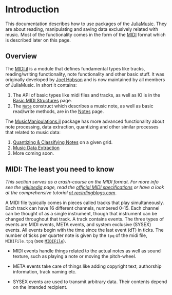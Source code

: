 # Introduction
This documentation describes how to use packages of the [JuliaMusic](https://github.com/JuliaMusic). They are about reading, manipulating
and saving data exclusively related with music. Most of the functionality
comes in the form of the [MIDI](https://en.wikipedia.org/wiki/MIDI) format
which is described later on this page.

## Overview

The [MIDI.jl](https://github.com/JuliaMusic/MIDI.jl) is a module that defines
fundamental types like tracks, reading/writing functionality, note functionality and other
basic stuff. It was originally developed by [Joel Hobson](https://github.com/JoelHobson) and is now maintained by all members of JuliaMusic. In short it contains:

1. The API of basic types like midi files and tracks, as well as IO is in the [Basic MIDI Structures](midi/io) page.
2. The [`Note`](@ref) construct which describes a music note, as well as basic read/write methods, are in the [Notes](midi/notes) page.

The [MusicManipulations.jl](https://github.com/JuliaMusic/MusicManipulations.jl) package has more advanced functionality about note processing, data extraction, quantizing and other similar processes that related to music data:

1. [Quantizing & Classifying Notes](mm/quantizing) on a given grid.
2. [Music Data Extraction](mm/extraction)
3. More coming soon.

## MIDI: The least you need to know
*This section serves as a crash-course on the MIDI format. For more info
see the [wikipedia](https://en.wikipedia.org/wiki/MIDI) page,
read the [official MIDI specifications](https://www.midi.org/specifications) or
have a look at the comprehensive tutorial [at recirdingblogs.com](http://www.recordingblogs.com/wiki/musical-instrument-digital-interface-midi)*.

A MIDI file typically comes in pieces called tracks that play simultaneously. Each track can have 16 different channels, numbered 0-15. Each channel can be thought of as a single instrument, though that instrument can be changed throughout that track. A track contains events. The three types of events are MIDI events, META events, and system exclusive (SYSEX) events.
All events begin with the time since the last event (dT) in ticks. The number of ticks per quarter note is given by the `tpq` of the midi file, `MIDIFile.tpq` (see [`MIDIFile`](@ref)).

* MIDI events handle things related to the actual notes as well as sound texture, such as playing a note or moving the pitch-wheel.

* META events take care of things like adding copyright text, authorship information,
  track naming etc.

* SYSEX events are used to transmit arbitrary data. Their contents depend on the intended recipient.
